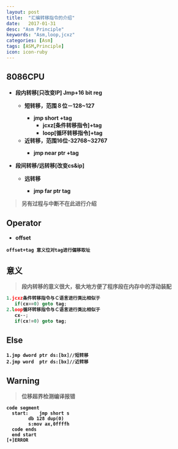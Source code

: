 ```yaml
---
layout: post
title:  "汇编转移指令的介绍"
date:   2017-01-31
desc: "Asm Principle"
keywords: "Asm,loop,jcxz"
categories: [Asm]
tags: [ASM,Principle]
icon: icon-ruby
---
```

## <b>8086CPU</b>
* <b>段内转移[只改变IP] Jmp+16 bit reg
  * <b>短转移，范围８位－128~127
  	* jmp short +tag
	  * jcxz[条件转移指令]+tag
	  * loop[循环转移指令]+tag
  * <b>近转移，范围16位-32768~32767
	  * jmp near ptr +tag

* <b>段间转移/远转移[改变cs&ip]
  * <b>远转移
	  * jmp far ptr tag

>另有过程与中断不在此进行介绍

## <b>Operator
* <b>offset</b>

```
offset+tag 意义位对tag进行偏移取址
```

## <b>意义</b>
> 段内转移的意义很大，极大地方便了程序段在内存中的浮动装配

```c
1.jcxz条件转移指令与Ｃ语言进行类比相似于
   if(cx==0) goto tag;
2.loop循环转移指令与Ｃ语言进行类比相似于
   cx--;
   if(cx!=0) goto tag;
```

## <b>Else</b>

```
1.jmp dword ptr ds:[bx]//短转移
2.jmp word  ptr ds:[bx]//近转移
```

## <b>Warning</b>
>位移超界检测编译报错

```
code segment
  start:    jmp short s
	    db 128 dup(0)
	    s:mov ax,0ffffh
  code ends
  end start
[+]ERROR
```

